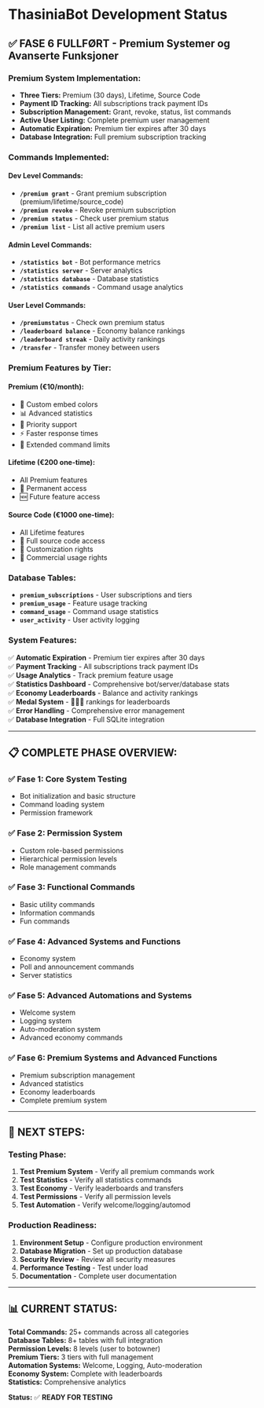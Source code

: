 # ThasiniaBot Development Status

## ✅ **FASE 6 FULLFØRT - Premium Systemer og Avanserte Funksjoner**

### **Premium System Implementation:**
- **Three Tiers:** Premium (30 days), Lifetime, Source Code
- **Payment ID Tracking:** All subscriptions track payment IDs
- **Subscription Management:** Grant, revoke, status, list commands
- **Active User Listing:** Complete premium user management
- **Automatic Expiration:** Premium tier expires after 30 days
- **Database Integration:** Full premium subscription tracking

### **Commands Implemented:**

#### **Dev Level Commands:**
- **`/premium grant`** - Grant premium subscription (premium/lifetime/source_code)
- **`/premium revoke`** - Revoke premium subscription
- **`/premium status`** - Check user premium status
- **`/premium list`** - List all active premium users

#### **Admin Level Commands:**
- **`/statistics bot`** - Bot performance metrics
- **`/statistics server`** - Server analytics
- **`/statistics database`** - Database statistics
- **`/statistics commands`** - Command usage analytics

#### **User Level Commands:**
- **`/premiumstatus`** - Check own premium status
- **`/leaderboard balance`** - Economy balance rankings
- **`/leaderboard streak`** - Daily activity rankings
- **`/transfer`** - Transfer money between users

### **Premium Features by Tier:**

#### **Premium (€10/month):**
- 🎨 Custom embed colors
- 📊 Advanced statistics
- 🔔 Priority support
- ⚡ Faster response times
- 🎯 Extended command limits

#### **Lifetime (€200 one-time):**
- All Premium features
- 💎 Permanent access
- 🆕 Future feature access

#### **Source Code (€1000 one-time):**
- All Lifetime features
- 📁 Full source code access
- 🔧 Customization rights
- 🏢 Commercial usage rights

### **Database Tables:**
- **`premium_subscriptions`** - User subscriptions and tiers
- **`premium_usage`** - Feature usage tracking
- **`command_usage`** - Command usage statistics
- **`user_activity`** - User activity logging

### **System Features:**
✅ **Automatic Expiration** - Premium tier expires after 30 days  
✅ **Payment Tracking** - All subscriptions track payment IDs  
✅ **Usage Analytics** - Track premium feature usage  
✅ **Statistics Dashboard** - Comprehensive bot/server/database stats  
✅ **Economy Leaderboards** - Balance and activity rankings  
✅ **Medal System** - 🥇🥈🥉 rankings for leaderboards  
✅ **Error Handling** - Comprehensive error management  
✅ **Database Integration** - Full SQLite integration  

---

## **📋 COMPLETE PHASE OVERVIEW:**

### **✅ Fase 1: Core System Testing**
- Bot initialization and basic structure
- Command loading system
- Permission framework

### **✅ Fase 2: Permission System**
- Custom role-based permissions
- Hierarchical permission levels
- Role management commands

### **✅ Fase 3: Functional Commands**
- Basic utility commands
- Information commands
- Fun commands

### **✅ Fase 4: Advanced Systems and Functions**
- Economy system
- Poll and announcement commands
- Server statistics

### **✅ Fase 5: Advanced Automations and Systems**
- Welcome system
- Logging system
- Auto-moderation system
- Advanced economy commands

### **✅ Fase 6: Premium Systems and Advanced Functions**
- Premium subscription management
- Advanced statistics
- Economy leaderboards
- Complete premium system

---

## **🚀 NEXT STEPS:**

### **Testing Phase:**
1. **Test Premium System** - Verify all premium commands work
2. **Test Statistics** - Verify all statistics commands
3. **Test Economy** - Verify leaderboards and transfers
4. **Test Permissions** - Verify all permission levels
5. **Test Automation** - Verify welcome/logging/automod

### **Production Readiness:**
1. **Environment Setup** - Configure production environment
2. **Database Migration** - Set up production database
3. **Security Review** - Review all security measures
4. **Performance Testing** - Test under load
5. **Documentation** - Complete user documentation

---

## **📊 CURRENT STATUS:**

**Total Commands:** 25+ commands across all categories  
**Database Tables:** 8+ tables with full integration  
**Permission Levels:** 8 levels (user to botowner)  
**Premium Tiers:** 3 tiers with full management  
**Automation Systems:** Welcome, Logging, Auto-moderation  
**Economy System:** Complete with leaderboards  
**Statistics:** Comprehensive analytics  

**Status:** ✅ **READY FOR TESTING**
